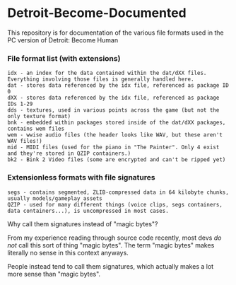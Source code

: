 # Detroit-Become-Documented
This repository is for documentation of the various file formats used in the PC version of Detroit: Become Human

### File format list (with extensions)
```
idx - an index for the data contained within the dat/dXX files. Everything involving those files is generally handled here.
dat - stores data referenced by the idx file, referenced as package ID 0
dXX - stores data referenced by the idx file, referenced as package IDs 1-29
dds - textures, used in various points across the game (but not the only texture format)
bnk - embedded within packages stored inside of the dat/dXX packages, contains wem files
wem - wwise audio files (the header looks like WAV, but these aren't WAV files!)
mid - MIDI files (used for the piano in "The Painter". Only 4 exist and they're stored in QZIP containers.)
bk2 - Bink 2 Video files (some are encrypted and can't be ripped yet)
```

### Extensionless formats with file signatures
```
segs - contains segmented, ZLIB-compressed data in 64 kilobyte chunks, usually models/gameplay assets
QZIP - used for many different things (voice clips, segs containers, data containers...), is uncompressed in most cases.
```

Why call them signatures instead of "magic bytes"?

From my experience reading through source code recently, most devs *do not* call this sort of thing "magic bytes". The term "magic bytes" makes literally no sense in this context anyways.

People instead tend to call them signatures, which actually makes a lot more sense than "magic bytes".
